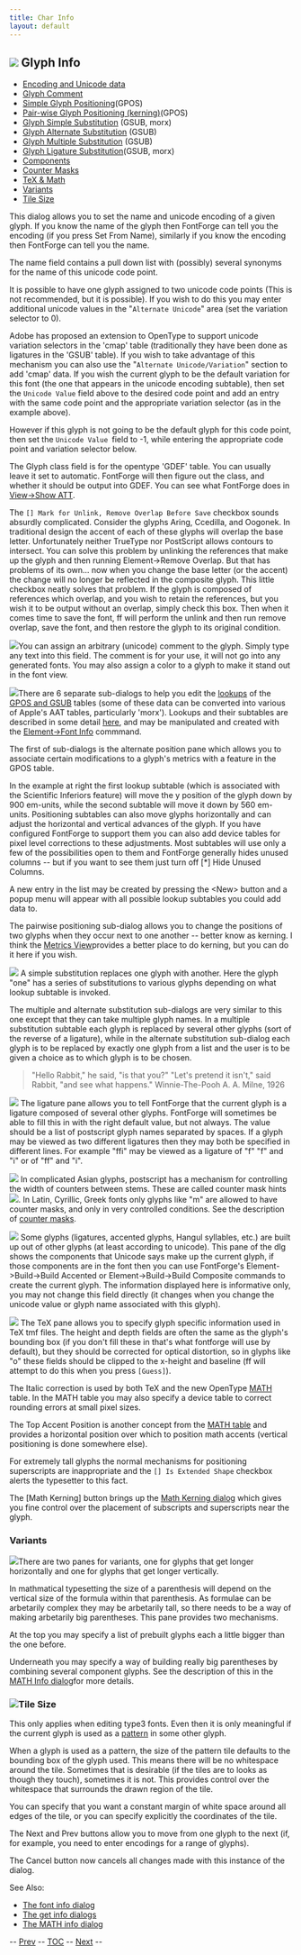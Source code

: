 ```yaml
---
title: Char Info
layout: default
---
```



![](img/charinfo.png) Glyph Info
----------------------------

-   [Encoding and Unicode data](charinfo.html#Unicode)
-   [Glyph Comment](charinfo.html#comment)
-   [Simple Glyph Positioning](charinfo.html#position)(GPOS)
-   [Pair-wise Glyph Positioning
    (kerning)](charinfo.html#pairwise)(GPOS)
-   [Glyph Simple Substitution](charinfo.html#substitution) (GSUB, morx)
-   [Glyph Alternate Substitution](charinfo.html#multiple) (GSUB)
-   [Glyph Multiple Substitution](charinfo.html#multiple) (GSUB)
-   [Glyph Ligature Substitution](charinfo.html#ligature)(GSUB, morx)
-   [Components](charinfo.html#components)
-   [Counter Masks](#CounterMasks)
-   [TeX & Math](#TeX)
-   [Variants](#Variants)
-   [Tile Size](#TileSize)

This dialog allows you to set the name and unicode encoding of a given
glyph. If you know the name of the glyph then FontForge can tell you the
encoding (if you press Set From Name), similarly if you know the
encoding then FontForge can tell you the name.

The name field contains a pull down list with (possibly) several
synonyms for the name of this unicode code point.

It is possible to have one glyph assigned to two unicode code points
(This is not recommended, but it is possible). If you wish to do this
you may enter additional unicode values in the "`Alternate Unicode`"
area (set the variation selector to 0).

Adobe has proposed an extension to OpenType to support unicode variation
selectors in the 'cmap' table (traditionally they have been done as
ligatures in the 'GSUB' table). If you wish to take advantage of this
mechanism you can also use the "`Alternate Unicode/Variation`" section
to add 'cmap' data. If you wish the current glyph to be the default
variation for this font (the one that appears in the unicode encoding
subtable), then set the `Unicode Value` field above to the desired code
point and add an entry with the same code point and the appropriate
variation selector (as in the example above).

However if this glyph is not going to be the default glyph for this code
point, then set the `Unicode Value `field to -1, while entering the
appropriate code point and variation selector below.

The Glyph class field is for the opentype 'GDEF' table. You can usually
leave it set to automatic. FontForge will then figure out the class, and
whether it should be output into GDEF. You can see what FontForge does
in [View-\>Show ATT](showatt.html).

The `[] Mark for Unlink, Remove Overlap Before Save` checkbox sounds
absurdly complicated. Consider the glyphs Aring, Ccedilla, and Oogonek.
In traditional design the accent of each of these glyphs will overlap
the base letter. Unfortunately neither TrueType nor PostScript allows
contours to intersect. You can solve this problem by unlinking the
references that make up the glyph and then running Element-\>Remove
Overlap. But that has problems of its own... now when you change the
base letter (or the accent) the change will no longer be reflected in
the composite glyph. This little checkbox neatly solves that problem. If
the glyph is composed of references which overlap, and you wish to
retain the references, but you wish it to be output without an overlap,
simply check this box. Then when it comes time to save the font, ff will
perform the unlink and then run remove overlap, save the font, and then
restore the glyph to its original condition.

![](img/charinfo-comment.png)You can assign an arbitrary (unicode) comment
to the glyph. Simply type any text into this field. The comment is for
your use, it will not go into any generated fonts. You may also assign a
color to a glyph to make it stand out in the font view.

![](img/charinfo-pos.png)There are 6 separate sub-dialogs to help you edit
the [lookups](lookups.html) of the [GPOS and GSUB](gposgsub.html) tables
(some of these data can be converted into various of Apple's AAT tables,
particularly 'morx'). Lookups and their subtables are described in some
detail [here](overview.html#Lookups), and may be manipulated and created
with the [Element-\>Font Info](fontinfo.html#Lookups) commmand.

The first of sub-dialogs is the alternate position pane which allows you
to associate certain modifications to a glyph's metrics with a feature
in the GPOS table.

In the example at right the first lookup subtable (which is associated
with the Scientific Inferiors feature) will move the y position of the
glyph down by 900 em-units, while the second subtable will move it down
by 560 em-units. Positioning subtables can also move glyphs horizontally
and can adjust the horizontal and vertical advances of the glyph. If you
have configured FontForge to support them you can also add device tables
for pixel level corrections to these adjustments. Most subtables will
use only a few of the possibilities open to them and FontForge generally
hides unused columns -- but if you want to see them just turn off [\*]
Hide Unused Columns.

A new entry in the list may be created by pressing the \<New\> button
and a popup menu will appear with all possible lookup subtables you
could add data to.

The pairwise positioning sub-dialog allows you to change the positions
of two glyphs when they occur next to one another -- better know as
kerning. I think the [Metrics View](metricsview.html)provides a better
place to do kerning, but you can do it here if you wish.

![](img/charinfo-subs.png) A simple substitution replaces one glyph with
another. Here the glyph "one" has a series of substitutions to various
glyphs depending on what lookup subtable is invoked.

The multiple and alternate substitution sub-dialogs are very similar to
this one except that they can take multiple glyph names. In a multiple
substitution subtable each glyph is replaced by several other glyphs
(sort of the reverse of a ligature), while in the alternate substitution
sub-dialog each glyph is to be replaced by exactly one glyph from a list
and the user is to be given a choice as to which glyph is to be chosen.

> "Hello Rabbit," he said, "is that you?"
> "Let's pretend it isn't," said Rabbit, "and see what happens."
> Winnie-The-Pooh
>  A. A. Milne, 1926



![](img/charinfo-lig.png) The ligature pane allows you to tell FontForge
that the current glyph is a ligature composed of several other glyphs.
FontForge will sometimes be able to fill this in with the right default
value, but not always. The value should be a list of postscript glyph
names separated by spaces. If a glyph may be viewed as two different
ligatures then they may both be specified in different lines. For
example "ffi" may be viewed as a ligature of "f" "f" and "i" or of "ff"
and "i".



![](img/charinfo-counters.png) In complicated Asian glyphs, postscript has a
mechanism for controlling the width of counters between stems. These are
called counter mask hints![](img/newcountermask.png). In Latin, Cyrillic,
Greek fonts only glyphs like "m" are allowed to have counter masks, and
only in very controlled conditions. See the description of [counter
masks](hinting.html#Counter).

![](img/charinfo-counters.png) Some glyphs (ligatures, accented glyphs,
Hangul syllables, etc.) are built up out of other glyphs (at least
according to unicode). This pane of the dlg shows the components that
Unicode says make up the current glyph, if those components are in the
font then you can use FontForge's Element-\>Build-\>Build Accented or
Element-\>Build-\>Build Composite commands to create the current glyph.
The information displayed here is informative only, you may not change
this field directly (it changes when you change the unicode value or
glyph name associated with this glyph).

![](img/charinfo-tex.png) The TeX pane allows you to specify glyph specific
information used in TeX tmf files. The height and depth fields are often
the same as the glyph's bounding box (if you don't fill these in that's
what fontforge will use by default), but they should be corrected for
optical distortion, so in glyphs like "o" these fields should be clipped
to the x-height and baseline (ff will attempt to do this when you press
`[Guess]`).

The Italic correction is used by both TeX and the new OpenType
[MATH](math.html#Italic) table. In the MATH table you may also specify a
device table to correct rounding errors at small pixel sizes.

The Top Accent Position is another concept from the [MATH
table](math.html#TopAccent) and provides a horizontal position over
which to position math accents (vertical positioning is done somewhere
else).

For extremely tall glyphs the normal mechanisms for positioning
superscripts are inappropriate and the `[] Is Extended Shape` checkbox
alerts the typesetter to this fact.

The [Math Kerning] button brings up the [Math Kerning
dialog](math.html#MathKern) which gives you fine control over the
placement of subscripts and superscripts near the glyph.

### Variants

![](img/charinfo-variants.png)There are two panes for variants, one for
glyphs that get longer horizontally and one for glyphs that get longer
vertically.

In mathmatical typesetting the size of a parenthesis will depend on the
vertical size of the formula within that parenthesis. As formulae can be
arbetarily complex they may be arbetarily tall, so there needs to be a
way of making arbetarily big parentheses. This pane provides two
mechanisms.

At the top you may specify a list of prebuilt glyphs each a little
bigger than the one before.

Underneath you may specify a way of building really big parentheses by
combining several component glyphs. See the description of this in the
[MATH Info dialog](math.html#GlyphConstruction)for more details.

### ![](img/charinfo-tilesize.png)Tile Size

This only applies when editing type3 fonts. Even then it is only
meaningful if the current glyph is used as a
[pattern](multilayer.html#Patterns) in some other glyph.

When a glyph is used as a pattern, the size of the pattern tile defaults
to the bounding box of the glyph used. This means there will be no
whitespace around the tile. Sometimes that is desirable (if the tiles
are to looks as though they touch), sometimes it is not. This provides
control over the whitespace that surrounds the drawn region of the tile.

You can specify that you want a constant margin of white space around
all edges of the tile, or you can specify explicitly the coordinates of
the tile.

The Next and Prev buttons allow you to move from one glyph to the next
(if, for example, you need to enter encodings for a range of glyphs).

The Cancel button now cancels all changes made with this instance of the
dialog.
 

See Also:

-   [The font info dialog](fontinfo.html)
-   [The get info dialogs](getinfo.html)
-   [The MATH info dialog](math.html)

-- [Prev](elementmenu.html) -- [TOC](overview.html) --
[Next](elementmenu.html) --
